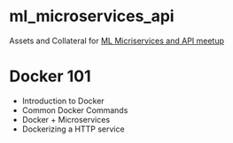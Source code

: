 # ml_microservices_api
Assets and Collateral for [ML Micriservices and API meetup](https://www.meetup.com/Toronto-Large-Scale-Machine-Learning-Meetup-Group/)


# Docker 101
- Introduction to Docker
- Common Docker Commands
- Docker + Microservices
- Dockerizing a HTTP service


